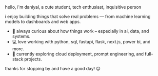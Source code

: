 hello, i'm daniyal, a cute student, tech enthusiast, inquisitive person

i enjoy building things that solve real problems — from machine learning models to dashboards and web apps.

- 🧠 always curious about how things work – especially in ai, data, and systems.
- 💻 love working with python, sql, fastapi, flask, next.js, power bi, and more.
- 🎯 currently exploring cloud deployment, prompt engineering, and full-stack projects.

 thanks for stopping by and have a good day! 😊
